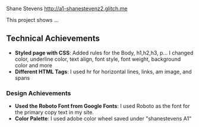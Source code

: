 
Shane Stevens
http://a1-shanestevenz2.glitch.me

This project shows ...

## Technical Achievements
- **Styled page with CSS**: Added rules for the Body, h1,h2,h3, p... I changed color, underline color, text align, font style, font weight, background color and more
- **Different HTML Tags**: I used hr for horizontal lines, links, am image, and spans
 
### Design Achievements
- **Used the Roboto Font from Google Fonts**: I used Roboto as the font for the primary copy text in my site.
- **Color Palette**: I used adobe color wheel saved under "shanestevens A1"
